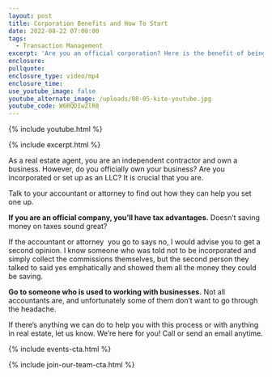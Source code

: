 ```yaml
---
layout: post
title: Corporation Benefits and How To Start
date: 2022-08-22 07:00:00
tags:
  - Transaction Management
excerpt: 'Are you an official corporation? Here is the benefit of being one. '
enclosure:
pullquote:
enclosure_type: video/mp4
enclosure_time:
use_youtube_image: false
youtube_alternate_image: /uploads/08-05-kite-youtube.jpg
youtube_code: W6RQDIwZlR8
---
```

{% include youtube.html %}

{% include excerpt.html %}

As a real estate agent, you are an independent contractor and own a business. However, do you officially own your business? Are you incorporated or set up as an LLC? It is crucial that you are.&nbsp;

Talk to your accountant or attorney to find out how they can help you set one up.

**If you are an official company, you’ll have tax advantages.** Doesn’t saving money on taxes sound great?&nbsp;

If the accountant or attorney&nbsp; you go to says no, I would advise you to get a second opinion. I know someone who was told not to be incorporated and simply collect the commissions themselves, but the second person they talked to said yes emphatically and showed them all the money they could be saving.&nbsp;

**Go to someone who is used to working with businesses.**&nbsp;Not all accountants are, and unfortunately some of them don’t want to go through the headache.&nbsp;

If there’s anything we can do to help you with this process or with anything in real estate, let us know. We’re here for you\! Call or send an email anytime.

{% include events-cta.html %}

{% include join-our-team-cta.html %}